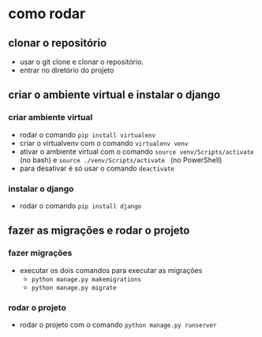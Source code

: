 # como rodar

## clonar o repositório

- usar o git clone e clonar o repositório.
- entrar no diretório do projeto

## criar o ambiente virtual e instalar o django

### criar ambiente virtual

- rodar o comando `pip install virtualenv`
- criar o virtualvenv com o comando `virtualenv venv`
- ativar o ambiente virtual com o comando `source venv/Scripts/activate
` (no bash) e `source ./venv/Scripts/activate
` (no PowerShell)
- para desativar é só usar o comando `deactivate`

### instalar o django

- rodar o comando `pip install django`

## fazer as migrações e rodar o projeto

### fazer migrações

- executar os dois comandos para executar as migrações
  - `python manage.py makemigrations`
  - `python manage.py migrate`

### rodar o projeto

- rodar o projeto com o comando `python manage.py runserver`
  